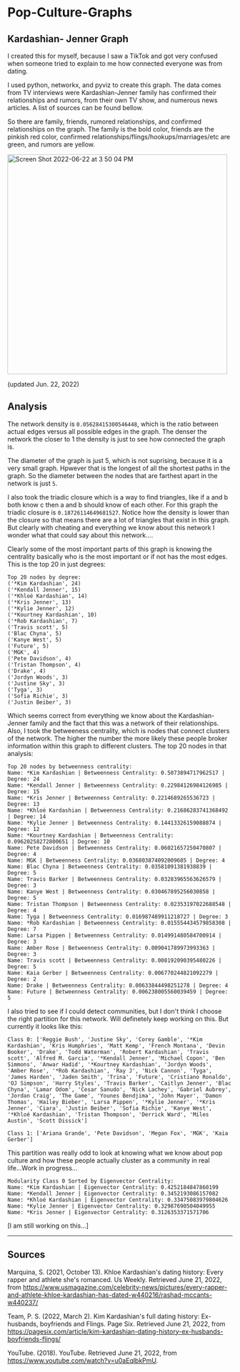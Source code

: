 # Pop-Culture-Graphs


## Kardashian- Jenner Graph
I created this for myself, because I saw a TikTok and got very confused when someone tried to explain to me how connected everyone was from dating.

I used python, networkx, and pyviz to create this graph. The data comes from TV interviews were Kardashian-Jenner family has confirmed their relationships and rumors, from their own TV show, and numerous news articles. A list of sources can be found bellow.

So there are family, friends, rumored relationships, and confirmed relationships on the graph. The family is the bold color, friends are the pinkish red color, confirmed relationships/flings/hookups/marriages/etc are green, and rumors are yellow.


<img width="492" alt="Screen Shot 2022-06-22 at 3 50 04 PM" src="https://user-images.githubusercontent.com/37605496/175134094-2d0a0d36-227e-4346-9464-3334725a2758.png">



(updated Jun. 22, 2022)


## Analysis

The network density is ```0.05628415300546448```, which is the ratio between actual edges versus all possible edges in the graph. The denser the network the closer to 1 the density is just to see how connected the graph is. 

The diameter of the graph is just 5, which is not suprising, because it is a very small graph. Hpwever that is the longest of all the shortest paths in the graph. So the diameter between the nodes that are farthest apart in the network is just ```5```. 

I also took the triadic closure which is a way to find triangles, like if a and b both know c then a and b should know of each other. For this graph the triadic closure is ```0.18726114649681527```. Notice how the density is lower than the closure so that means there are a lot of triangles that exist in this graph. But clearly with cheating and everything we know about this network I wonder what that could say about this network....

Clearly some of the most important parts of this graph is knowing the centrality basically who is the most important or if not has the most edges. This is the top 20 in just degrees: 
```
Top 20 nodes by degree:
('*Kim Kardashian', 24)
('*Kendall Jenner', 15)
('*Khloé Kardashian', 14)
('*Kris Jenner', 13)
('*Kylie Jenner', 12)
('*Kourtney Kardashian', 10)
('*Rob Kardashian', 7)
('Travis scott', 5)
('Blac Chyna', 5)
('Kanye West', 5)
('Future', 5)
('MGK', 4)
('Pete Davidson', 4)
('Tristan Thompson', 4)
('Drake', 4)
('Jordyn Woods', 3)
('Justine Sky', 3)
('Tyga', 3)
('Sofia Richie', 3)
('Justin Beiber', 3)
```
Which seems correct from everything we know about the Kardashian-Jenner family and the fact that this was a network of their relationships. Also, I took the betweeness centrality, which is nodes that connect clusters of the network. The higher the number the more likely these people broker information within this graph to different clusters. The top 20 nodes in that analysis:
```
Top 20 nodes by betweenness centrality:
Name: *Kim Kardashian | Betweenness Centrality: 0.5073894717962517 | Degree: 24
Name: *Kendall Jenner | Betweenness Centrality: 0.22984126984126985 | Degree: 15
Name: *Kris Jenner | Betweenness Centrality: 0.2214689265536723 | Degree: 13
Name: *Khloé Kardashian | Betweenness Centrality: 0.21686283741368492 | Degree: 14
Name: *Kylie Jenner | Betweenness Centrality: 0.14413326159088874 | Degree: 12
Name: *Kourtney Kardashian | Betweenness Centrality: 0.09620258272800651 | Degree: 10
Name: Pete Davidson | Betweenness Centrality: 0.06021657250470807 | Degree: 4
Name: MGK | Betweenness Centrality: 0.036803874092009685 | Degree: 4
Name: Blac Chyna | Betweenness Centrality: 0.03581091381938839 | Degree: 5
Name: Travis Barker | Betweenness Centrality: 0.03283965563626579 | Degree: 3
Name: Kanye West | Betweenness Centrality: 0.030467895256030858 | Degree: 5
Name: Tristan Thompson | Betweenness Centrality: 0.02353197022688548 | Degree: 4
Name: Tyga | Betweenness Centrality: 0.016987489911218727 | Degree: 3
Name: *Rob Kardashian | Betweenness Centrality: 0.015554434579858308 | Degree: 7
Name: Larsa Pippen | Betweenness Centrality: 0.014991480584700914 | Degree: 3
Name: Amber Rose | Betweenness Centrality: 0.009041789973993363 | Degree: 3
Name: Travis scott | Betweenness Centrality: 0.008192090395480226 | Degree: 5
Name: Kaia Gerber | Betweenness Centrality: 0.006770244821092279 | Degree: 2
Name: Drake | Betweenness Centrality: 0.00633844498251278 | Degree: 4
Name: Future | Betweenness Centrality: 0.006238005560039459 | Degree: 5
```

I also tried to see if I could detect communities, but I don't think I choose the right partition for this network. Will definetely keep working on this. But currently it looks like this: 
```
Class 0: ['Reggie Bush', 'Justine Sky', 'Corey Gamble', '*Kim Kardashian', 'Kris Humphries', 'Matt Kemp', 'French Montana', 'Devin Booker', 'Drake', 'Todd Waterman', 'Robert Kardashian', 'Travis scott', 'Alfred M. Garcia', '*Kendall Jenner', 'Michael Copon', 'Ben Simmons', 'Anwar Hadid', '*Kourtney Kardashian', 'Jordyn Woods', 'Amber Rose', '*Rob Kardashian', 'Ray J', 'Nick Cannon', 'Tyga', 'James Harden', 'Jaden Smith', 'Trina', 'Future', 'Cristiano Ronaldo', 'OJ Simpson', 'Harry Styles', 'Travis Barker', 'Caitlyn Jenner', 'Blac Chyna', 'Lamar Odom', 'Cesar Sanudo', 'Nick Lachey', 'Gabriel Aubrey', 'Jordan Craig', 'The Game', 'Younes Bendjima', 'John Mayer', 'Damon Thomas', 'Hailey Bieber', 'Larsa Pippen', '*Kylie Jenner', '*Kris Jenner', 'Ciara', 'Justin Beiber', 'Sofia Richie', 'Kanye West', '*Khloé Kardashian', 'Tristan Thompson', 'Derrick Ward', 'Miles Austin', 'Scott Dissick']

Class 1: ['Ariana Grande', 'Pete Davidson', 'Megan Fox', 'MGK', 'Kaia Gerber']
```
This partition was really odd to look at knowing what we know about pop culture and how these people actually cluster as a community in real life...Work in progress...

```
Modularity Class 0 Sorted by Eigenvector Centrality:
Name: *Kim Kardashian | Eigenvector Centrality: 0.4252184847860199
Name: *Kendall Jenner | Eigenvector Centrality: 0.3452193086157082
Name: *Khloé Kardashian | Eigenvector Centrality: 0.33475083979804626
Name: *Kylie Jenner | Eigenvector Centrality: 0.32987690504049955
Name: *Kris Jenner | Eigenvector Centrality: 0.3126353371571706
```



[I am still working on this...]


-------------------------------

## Sources
Marquina, S. (2021, October 13). Khloe Kardashian's dating history: Every rapper and athlete she's romanced. Us Weekly. Retrieved June 21, 2022, from https://www.usmagazine.com/celebrity-news/pictures/every-rapper-and-athlete-khloe-kardashian-has-dated-w440216/rashad-mccants-w440237/ 

Team, P. S. (2022, March 2). Kim Kardashian's full dating history: Ex-husbands, boyfriends and Flings. Page Six. Retrieved June 21, 2022, from https://pagesix.com/article/kim-kardashian-dating-history-ex-husbands-boyfriends-flings/ 

YouTube. (2018). YouTube. Retrieved June 21, 2022, from https://www.youtube.com/watch?v=u0aEqlbkPmU. 
